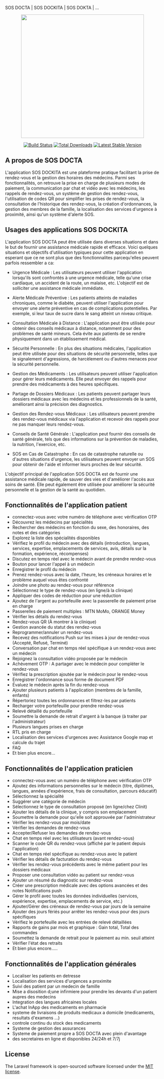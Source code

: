 SOS DOCTA | SOS DOCKITA | SOS DOKTA | ...<p align="center"><a href="https://laravel.com" target="_blank"><img 
src="" width="400"></a></p>

<p align="center">
<a href="#"><img src="https://travis-ci.org/laravel/framework.svg" alt="Build Status"></a>
<a href="#"><img src="https://img.shields.io/packagist/dt/laravel/framework" alt="Total Downloads"></a>
<a href="#"><img src="https://img.shields.io/packagist/v/laravel/framework" alt="Latest Stable Version"></a>
</p>



## A propos de SOS DOCTA

L'application SOS DOCKITA est une plateforme pratique facilitant la prise de rendez-vous et la gestion des horaires des médecins. Parmi ses fonctionnalités, on retrouve la prise en charge de plusieurs modes de paiement, la communication par chat et vidéo avec les médecins, les rappels de rendez-vous, un système de gestion des rendez-vous, l'utilisation de codes QR pour simplifier les prises de rendez-vous, la consultation de l'historique des rendez-vous, la création d'ordonnances, la gestion des membres de la famille, la localisation des services d'urgence à proximité, ainsi qu'un système d'alerte SOS.


## Usages des applications SOS DOCKITA

L'application SOS DOCTA peut être utilisée dans diverses situations et dans le but de fournir une assistance médicale rapide et efficace. Voici quelques situations et objectifs d'utilisation typiques pour cette application en esperant que ce ne sont plus que des fonctionnalites parcequ'elles peuvent parfois ressembler a ca:

- Urgence Médicale : Les utilisateurs peuvent utiliser l'application lorsqu'ils sont confrontés à une urgence médicale, telle qu'une crise cardiaque, un accident de la route, un malaise, etc. L'objectif est de solliciter une assistance médicale immédiate.

- Alerte Médicale Préventive : Les patients atteints de maladies chroniques, comme le diabète, peuvent utiliser l'application pour envoyer une alerte préventive en cas de complications potentielles. Par exemple, si leur taux de sucre dans le sang atteint un niveau critique.

- Consultation Médicale à Distance : L'application peut être utilisée pour obtenir des conseils médicaux à distance, notamment pour des problèmes de santé mineurs. Cela évite aux patients de se rendre physiquement dans un établissement médical.

- Sécurité Personnelle : En plus des situations médicales, l'application peut être utilisée pour des situations de sécurité personnelle, telles que le signalement d'agressions, de harcèlement ou d'autres menaces pour la sécurité personnelle.

- Gestion des Médicaments : Les utilisateurs peuvent utiliser l'application pour gérer leurs médicaments. Elle peut envoyer des rappels pour prendre des médicaments à des heures spécifiques.

- Partage de Dossiers Médicaux : Les patients peuvent partager leurs dossiers médicaux avec les médecins et les professionnels de la santé, améliorant ainsi la précision des diagnostics.

- Gestion des Rendez-vous Médicaux : Les utilisateurs peuvent prendre des rendez-vous médicaux via l'application et recevoir des rappels pour ne pas manquer leurs rendez-vous.

- Conseils de Santé Générale : L'application peut fournir des conseils de santé générale, tels que des informations sur la prévention de maladies, la nutrition, l'exercice, etc.

- SOS en Cas de Catastrophe : En cas de catastrophe naturelle ou d'autres situations d'urgence, les utilisateurs peuvent envoyer un SOS pour obtenir de l'aide et informer leurs proches de leur sécurité.

L'objectif principal de l'application SOS DOCTA est de fournir une assistance médicale rapide, de sauver des vies et d'améliorer l'accès aux soins de santé. Elle peut également être utilisée pour améliorer la sécurité personnelle et la gestion de la santé au quotidien.


## Fonctionnalités de l'application patient 

- connectez-vous avec votre numéro de téléphone avec vérification OTP
- Découvrez les médecins par spécialités
- Rechercher des médecins en fonction du sexe, des honoraires, des notes et des catégories
- Explorez la liste des spécialités disponibles
- Vérifiez le profil du médecin avec des détails (introduction, langues, services, expertise, emplacements de services, avis, détails sur la formation, expérience, récompenses)
- Discutez en temps réel avec le médecin avant de prendre rendez-vous
- Bouton pour lancer l'appel à un médecin
- Enregistrer le profil du médecin
- Prenez rendez-vous avec la date, l'heure, les créneaux horaires et le problème auquel vous êtes confronté
- Joindre une photo au rendez-vous pour référence
- Sélectionnez le type de rendez-vous (en ligne/à la clinique)
- Appliquer des codes de réduction pour une réduction
- Ajoutez de l'argent au portefeuille avec la passerelle de paiement prise en charge
- Passerelles de paiement multiples : MTN MoMo, ORANGE Money
- Vérifier les détails du rendez-vous
- Rendez-vous QR (À montrer à la clinique)
- Gestion avancée du statut des rendez-vous
- Reprogrammer/annuler un rendez-vous
- Recevez des notifications Push sur les mises à jour de rendez-vous (Accepté, Refusé, Terminé)
- Conversation par chat en temps réel spécifique à un rendez-vous avec un médecin
- Rejoignez la consultation vidéo proposée par le médecin
- Achèvement OTP : A partager avec le médecin pour compléter le rendez-vous
- Vérifiez la prescription ajoutée par le médecin pour le rendez-vous
- Enregistrer l'ordonnance sous forme de document PDF
- Évaluez le médecin après la fin du rendez-vous
- Ajouter plusieurs patients à l'application (membres de la famille, enfants)
- Répertoriez toutes les ordonnances et filtrez-les par patients
- Recharger votre portefeuille pour prendre rendez-vous
- Relevé détaillé du portefeuille
- Soumettre la demande de retrait d'argent à la banque (à traiter par l'administrateur)
- Plusieurs langues prises en charge
- RTL pris en charge
- Localisation des services d'urgences avec Assistance Google map et calcule du trajet
- FAQ
- Et bien plus encore…

## Fonctionnalités de l'application praticien

- connectez-vous avec un numéro de téléphone avec vérification OTP
- Ajoutez des informations personnelles sur le médecin (titre, diplômes, langues, années d'expérience, frais de consultation, parcours éducatif)
- Sélectionnez la spécialité
- Suggérer une catégorie de médecin
- Sélectionnez le type de consultation proposé (en ligne/chez Clinit)
- Ajouter les détails de la clinique, y compris son emplacement
- Soumettre la demande pour qu'elle soit approuvée par l'administrateur
- Vérifier les rendez-vous par mois/date
- Vérifier les demandes de rendez-vous 
- Accepter/Refuser les demandes de rendez-vous
- Chat en temps réel avec les utilisateurs (avant rendez-vous)
- Scanner le code QR du rendez-vous (affiché par le patient depuis l'application)
- Chat en temps réel spécifique au rendez-vous avec le patient
- Vérifier les détails de facturation du rendez-vous 
- Vérifier les rendez-vous précédents avec le même patient pour les dossiers médicaux
- Proposer une consultation vidéo au patient sur rendez-vous
- Ajouter un résumé du diagnostic sur rendez-vous
- Créer une prescription médicale avec des options avancées et des notes
Notifications push
- Gérer le profil avec toutes les données individuelles (services, expérience, expertise, emplacements de service, etc.)
- Ajouter/Gérer des créneaux de rendez-vous par jours de la semaine
- Ajouter des jours fériés pour arrêter les rendez-vous pour des jours spécifiques
- Vérifiez le portefeuille avec les entrées de relevé détaillées
- Rapports de gains par mois et graphique : Gain total, Total des commandes
- Soumettez la demande de retrait pour le paiement au min. seuil atteint
- Vérifier l'état des retraits
- Et bien plus encore…..

## Fonctionnalités de l'application générales

- Localiser les patients en detresse
- Localisation des services d'urgences a proximite
- Suivi des patient par un medecin de famille
- Mise a disosition d;une infirmiere pour prendre les devants d'un patient aupres des medecins
- Integration des langues africaines locales
- L'achat InApp des medicaments en pharmacie
- systeme de livraisons de produits medicaux a domicile (medicaments, resultats d'examens ...)
- controle continu du stock des medicaments
- Systeme de gestion des assurances
- Systeme de paiement propre a SOS DOCTA avec plein d'avantage
- des secretaires en ligne et disponibles 24/24h et 7/7j




## License

The Laravel framework is open-sourced software licensed under the [MIT license](https://opensource.org/licenses/MIT).
